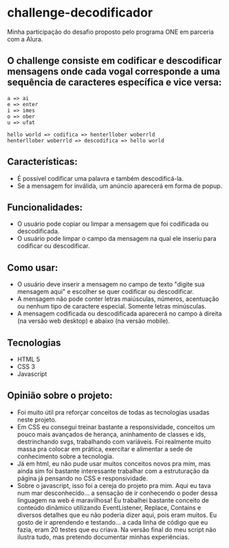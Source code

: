 # challenge-decodificador
Minha participação do desafio proposto pelo programa ONE em parceria com a Alura.
## O challenge consiste em codificar e descodificar mensagens onde cada vogal corresponde a uma sequência de caracteres específica e vice versa:

```
a => ai
e => enter
i => imes
o => ober
u => ufat

hello world => codifica => henterllober woberrld
henterllober woberrld => descodifica => hello world
```
## Características:
- É possível codificar uma palavra e também descodificá-la.
- Se a mensagem for inválida, um anúncio aparecerá em forma de popup.
## Funcionalidades:
- O usuário pode copiar ou limpar a mensagem que foi codificada ou descodificada.
- O usuário pode limpar o campo da mensagem na qual ele inseriu para codificar ou descodificar.
## Como usar:
- O usuário deve inserir a mensagem no campo de texto "digite sua mensagem aqui" e escolher se quer codificar ou descodificar.
- A mensagem não pode conter letras maiúsculas, números, acentuação ou nenhum tipo de caractere especial. Somente letras minúsculas.
- A mensagem codificada ou descodificada aparecerá no campo à direita (na versão web desktop) e abaixo (na versão mobile).
## Tecnologias
- HTML 5
- CSS 3
- Javascript
## Opinião sobre o projeto:
- Foi muito útil pra reforçar conceitos de todas as tecnologias usadas neste projeto. 
- Em CSS eu consegui treinar bastante a responsividade, conceitos um pouco mais avançados de herança, aninhamento de classes e ids, destrinchando svgs, trabalhando com variáveis. Foi realmente muito massa pra colocar em prática, exercitar e alimentar a sede de conhecimento sobre a tecnologia.
- Já em html, eu não pude usar muitos conceitos novos pra mim, mas ainda sim foi bastante interessante trabalhar com a estruturação da página já pensando no CSS e responsividade. 
- Sobre o javascript, isso foi a cereja do projeto pra mim. Aqui eu tava num mar desconhecido... a sensação de ir conhecendo o poder dessa linguagem na web é maravilhosa! Eu trabalhei bastante conceito de conteúdo dinâmico utilizando EventListener, Replace, Contains e diversos detalhes que eu não poderia dizer aqui, pois eram muitos. Eu gosto de ir aprendendo e testando... a cada linha de código que eu fazia, eram 20 testes que eu criava. Na versão final do meu script não ilustra tudo, mas pretendo documentar minhas experiências.
